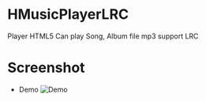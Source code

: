 # HMusicPlayerLRC
Player HTML5 Can play Song, Album file mp3 support LRC
# Screenshot
* Demo
![Demo](demo.png)
